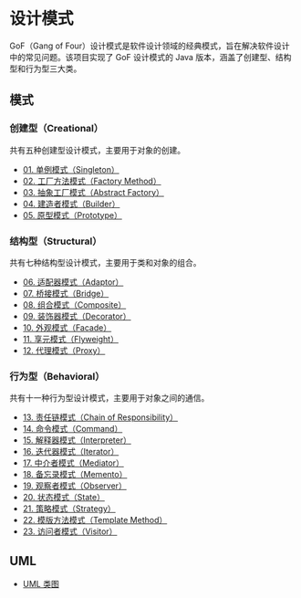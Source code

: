 # 设计模式

GoF（Gang of Four）设计模式是软件设计领域的经典模式，旨在解决软件设计中的常见问题。该项目实现了 GoF 设计模式的 Java 版本，涵盖了创建型、结构型和行为型三大类。

## 模式

### 创建型（Creational）

共有五种创建型设计模式，主要用于对象的创建。

- [01. 单例模式（Singleton）](./docs/01_单例模式.md)
- [02. 工厂方法模式（Factory Method）](./docs/04_工厂方法模式.md)
- [03. 抽象工厂模式（Abstract Factory）](./docs/05_抽象工厂模式.md)
- [04. 建造者模式（Builder）](./docs/03_建造者模式.md)
- [05. 原型模式（Prototype）](./docs/02_原型模式.md)

### 结构型（Structural）

共有七种结构型设计模式，主要用于类和对象的组合。

- [06. 适配器模式（Adaptor）](./docs/06_适配器模式.md)
- [07. 桥接模式（Bridge）](./docs/07_桥接模式.md)
- [08. 组合模式（Composite）](./docs/08_组合模式.md)
- [09. 装饰器模式（Decorator）](./docs/09_装饰器模式.md)
- [10. 外观模式（Facade）](./docs/10_外观模式.md)
- [11. 享元模式（Flyweight）](./docs/12_享元模式.md)
- [12. 代理模式（Proxy）](./docs/13_代理模式.md)

### 行为型（Behavioral）

共有十一种行为型设计模式，主要用于对象之间的通信。

- [13. 责任链模式（Chain of Responsibility）](./docs/13_责任链模式.md)
- [14. 命令模式（Command）](./docs/14_命令模式.md)
- [15. 解释器模式（Interpreter）](./docs/15_解释器模式.md)
- [16. 迭代器模式（Iterator）](./docs/16_迭代器模式.md)
- [17. 中介者模式（Mediator）](./docs/17_中介者模式.md)
- [18. 备忘录模式（Memento）](./docs/18_备忘录模式.md)
- [19. 观察者模式（Observer）](./docs/19_观察者模式.md)
- [20. 状态模式（State）](./docs/20_状态模式.md)
- [21. 策略模式（Strategy）](./docs/21_策略模式.md)
- [22. 模版方法模式（Template Method）](./docs/22_模版方法模式.md)
- [23. 访问者模式（Visitor）](./docs/23_访问者模式.md)

## UML

- [UML 类图](./docs/UML类图.md)

